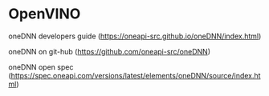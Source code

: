 # OpenVINO

oneDNN developers guide (https://oneapi-src.github.io/oneDNN/index.html)

oneDNN on git-hub (https://github.com/oneapi-src/oneDNN)

oneDNN open spec (https://spec.oneapi.com/versions/latest/elements/oneDNN/source/index.html)


